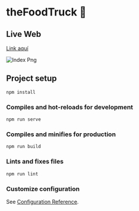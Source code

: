 # theFoodTruck 🍔

## Live Web

<a href="https://the-food-truck.herokuapp.com/" target="_blank">Link aquí</a>

![Index Png](images/index-img.png)

## Project setup
```
npm install
```

### Compiles and hot-reloads for development
```
npm run serve
```

### Compiles and minifies for production
```
npm run build
```

### Lints and fixes files
```
npm run lint
```

### Customize configuration
See [Configuration Reference](https://cli.vuejs.org/config/).
